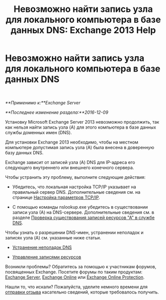 ﻿---
title: 'Невозможно найти запись узла для локального компьютера в базе данных DNS: Exchange 2013 Help'
TOCTitle: Невозможно найти запись узла для локального компьютера в базе данных DNS
ms:assetid: 2f18cb65-29fe-4b72-8d68-52fd503d5673
ms:mtpsurl: https://technet.microsoft.com/ru-ru/library/ms.exch.setupreadiness.hostrecordmissing(v=EXCHG.150)
ms:contentKeyID: 50487743
ms.date: 04/30/2018
mtps_version: v=EXCHG.150
ms.translationtype: HT
---

# Невозможно найти запись узла для локального компьютера в базе данных DNS

 

_**Применимо к:**Exchange Server_

_**Последнее изменение раздела:**2016-12-09_

Установку Microsoft Exchange Server 2013 невозможно продолжить, так как нельзя найти запись узла (A) для этого компьютера в базе данных службы доменных имен (DNS).

Для установки Exchange 2013 необходимо, чтобы на местном компьютере допустимая запись узла (A) была внесена в доверенную базу данных DNS.

Exchange зависит от записей узла (A) DNS для IP-адреса его следующего внутреннего или внешнего конечного сервера.

Чтобы устранить эту проблему, выполните следующие действия:

  - Убедитесь, что локальная настройка TCP/IP указывает на правильный сервер DNS. Дополнительные сведения см. на странице [Настройка параметров TCP/IP](https://go.microsoft.com/fwlink/p/?linkid=108281).

  - С помощью команды nslookup.exe убедитесь в существовании записи узла (А) на DNS-сервере. Дополнительные сведения см. в разделе [Проверка существования записей ресурсов "А" в службе DNS](https://go.microsoft.com/fwlink/?linkid=63001).

Чтобы узнать о разрешении DNS-имен, устранении неполадок и записях узла (A) см. указанные ниже статьи.

  - [Устранение неполадок DNS](https://go.microsoft.com/fwlink/p/?linkid=294828)

  - [Управление записями ресурсов](https://go.microsoft.com/fwlink/p/?linkid=294829)

Возникли проблемы? Обратитесь за помощью к участникам форумов, посвященных Exchange. Посетите форумы по таким продуктам: [Exchange Server](https://go.microsoft.com/fwlink/p/?linkid=60612), [Exchange Online](https://go.microsoft.com/fwlink/p/?linkid=267542) или [Exchange Online Protection](https://go.microsoft.com/fwlink/p/?linkid=285351).

Нашли то, что искали? Пожалуйста, уделите немного времени для [отправки отзыва](mailto:exsetuphelpfeedback@microsoft.com?subject=exchange%202013%20setup%20help%20feedbac) касательно сведений, которые требовалось получить.

